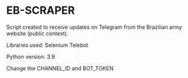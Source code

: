 # EB-SCRAPER
Script created to receive updates on Telegram from the Brazilian army website (public contest).

Libraries used:
Selenium
Telebot

Python version: 3.9

Change the CHANNEL_ID and BOT_TOKEN
